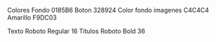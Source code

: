 Colores
Fondo 0185B6
Boton 328924
Color fondo imagenes C4C4C4
Amarillo F9DC03

Texto Roboto Regular 16
Titulos
Roboto Bold 36